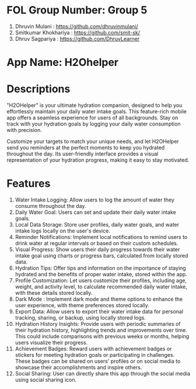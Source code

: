 # FOL Group Number: Group 5
1. Dhruvin Mulani : https://github.com/dhruvinmulani/
2. Smitkumar Khokhariya : https://github.com/smit-sk/
3. Dhruv Sagpariya : https://github.com/DhruvLearner 

# App Name: H2Ohelper

# Descriptions
"H2OHelper" is your ultimate hydration companion, designed to help you effortlessly maintain your daily water intake goals. This feature-rich mobile app offers a seamless experience for users of all backgrounds. Stay on track with your hydration goals by logging your daily water consumption with precision.

Customize your targets to match your unique needs, and let H2OHelper send you reminders at the perfect moments to keep you hydrated throughout the day. Its user-friendly interface provides a visual representation of your hydration progress, making it easy to stay motivated.

# Features
1. Water Intake Logging: Allow users to log the amount of water they consume throughout the day.
2. Daily Water Goal: Users can set and update their daily water intake goals.
3. Local Data Storage: Store user profiles, daily water goals, and water intake logs locally on the user's device.
4. Reminder Notifications: Implement local notifications to remind users to drink water at regular intervals or based on their custom schedules.
5. Visual Progress: Show users their daily progress towards their water intake goal using charts or progress bars, calculated from locally stored data.
6. Hydration Tips: Offer tips and information on the importance of staying hydrated and the benefits of proper water intake, stored within the app.
7. Profile Customization: Let users customize their profiles, including age, weight, and activity level, to calculate recommended daily water intake, with these details stored locally.
8. Dark Mode : Implement dark mode and theme options to enhance the user experience, with theme preferences stored locally.
9. Export Data: Allow users to export their water intake data for personal tracking, sharing, or backup, using locally stored logs.
10. Hydration History Insights: Provide users with periodic summaries of their hydration history, highlighting trends and improvements over time. This could include comparisons with previous weeks or months, helping users visualize their progress.
11. Achievement Badges: Reward users with achievement badges or stickers for meeting hydration goals or participating in challenges. These badges can be shared on users' profiles or on social media to showcase their accomplishments and inspire others.
12. Social Sharing: User can directly share this app through the social media using social sharing icon.